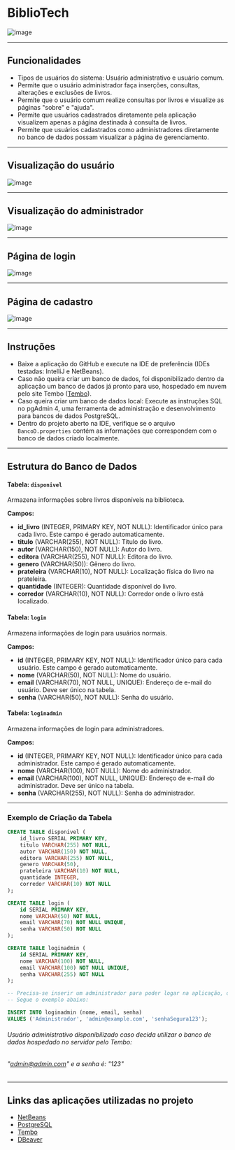 # BiblioTech
![image](https://github.com/user-attachments/assets/f77db2a8-7673-40bf-b70a-f85181d388ec)

---

## Funcionalidades

- Tipos de usuários do sistema: Usuário administrativo e usuário comum.
- Permite que o usuário administrador faça inserções, consultas, alterações e exclusões de livros.
- Permite que o usuário comum realize consultas por livros e visualize as páginas "sobre" e "ajuda".
- Permite que usuários cadastrados diretamente pela aplicação visualizem apenas a página destinada à consulta de livros.
- Permite que usuários cadastrados como administradores diretamente no banco de dados possam visualizar a página de gerenciamento.

---

## Visualização do usuário
![image](https://github.com/user-attachments/assets/97b20e06-68d0-471e-b191-7c67f459b323)

---

## Visualização do administrador 
![image](https://github.com/user-attachments/assets/737ae7bc-8e16-48ec-aca4-93b4c9d7ab05)

---

## Página de login
![image](https://github.com/user-attachments/assets/3a57d1a9-d1ca-4c15-8d93-0b36119425e4)

---

## Página de cadastro
![image](https://github.com/user-attachments/assets/df8d1ede-6d51-4797-b3b1-e6bf8b6d7b4e)

---

## Instruções

- Baixe a aplicação do GitHub e execute na IDE de preferência (IDEs testadas: IntelliJ e NetBeans).
- Caso não queira criar um banco de dados, foi disponibilizado dentro da aplicação um banco de dados já pronto para uso, hospedado em nuvem pelo site Tembo ([Tembo](https://tembo.io/)).
- Caso queira criar um banco de dados local: Execute as instruções SQL no pgAdmin 4, uma ferramenta de administração e desenvolvimento para bancos de dados PostgreSQL.
- Dentro do projeto aberto na IDE, verifique se o arquivo `BancoD.properties` contém as informações que correspondem com o banco de dados criado localmente.

---

## Estrutura do Banco de Dados

#### Tabela: `disponivel`
Armazena informações sobre livros disponíveis na biblioteca.

**Campos:**

- **id_livro** (INTEGER, PRIMARY KEY, NOT NULL): Identificador único para cada livro. Este campo é gerado automaticamente.
- **titulo** (VARCHAR(255), NOT NULL): Título do livro.
- **autor** (VARCHAR(150), NOT NULL): Autor do livro.
- **editora** (VARCHAR(255), NOT NULL): Editora do livro.
- **genero** (VARCHAR(50)): Gênero do livro.
- **prateleira** (VARCHAR(10), NOT NULL): Localização física do livro na prateleira.
- **quantidade** (INTEGER): Quantidade disponível do livro.
- **corredor** (VARCHAR(10), NOT NULL): Corredor onde o livro está localizado.

#### Tabela: `login`
Armazena informações de login para usuários normais.

**Campos:**

- **id** (INTEGER, PRIMARY KEY, NOT NULL): Identificador único para cada usuário. Este campo é gerado automaticamente.
- **nome** (VARCHAR(50), NOT NULL): Nome do usuário.
- **email** (VARCHAR(70), NOT NULL, UNIQUE): Endereço de e-mail do usuário. Deve ser único na tabela.
- **senha** (VARCHAR(50), NOT NULL): Senha do usuário.

#### Tabela: `loginadmin`
Armazena informações de login para administradores.

**Campos:**

- **id** (INTEGER, PRIMARY KEY, NOT NULL): Identificador único para cada administrador. Este campo é gerado automaticamente.
- **nome** (VARCHAR(100), NOT NULL): Nome do administrador.
- **email** (VARCHAR(100), NOT NULL, UNIQUE): Endereço de e-mail do administrador. Deve ser único na tabela.
- **senha** (VARCHAR(255), NOT NULL): Senha do administrador.

---

### Exemplo de Criação da Tabela

```sql
CREATE TABLE disponivel (
    id_livro SERIAL PRIMARY KEY,
    titulo VARCHAR(255) NOT NULL,
    autor VARCHAR(150) NOT NULL,
    editora VARCHAR(255) NOT NULL,
    genero VARCHAR(50),
    prateleira VARCHAR(10) NOT NULL,
    quantidade INTEGER,
    corredor VARCHAR(10) NOT NULL
);

CREATE TABLE login (
    id SERIAL PRIMARY KEY,
    nome VARCHAR(50) NOT NULL,
    email VARCHAR(70) NOT NULL UNIQUE,
    senha VARCHAR(50) NOT NULL
);

CREATE TABLE loginadmin (
    id SERIAL PRIMARY KEY,
    nome VARCHAR(100) NOT NULL,
    email VARCHAR(100) NOT NULL UNIQUE,
    senha VARCHAR(255) NOT NULL
);

-- Precisa-se inserir um administrador para poder logar na aplicação, deve-se conter "@admin.com"
-- Segue o exemplo abaixo:

INSERT INTO loginadmin (nome, email, senha)
VALUES ('Administrador', 'admin@example.com', 'senhaSegura123');
```
###### Usuário administrativo disponibilizado caso decida utilizar o banco de dados hospedado no servidor pelo Tembo: 
###### "admin@admin.com" e a senha é: "123"

---


## Links das aplicações utilizadas no projeto

- [NetBeans](https://netbeans.apache.org/front/main/download/index.html)
- [PostgreSQL](https://www.postgresql.org/download/)
- [Tembo](https://tembo.io/)
- [DBeaver](https://dbeaver.io/)

